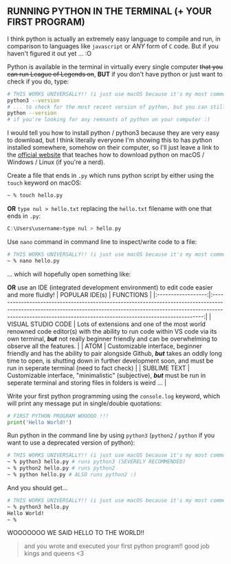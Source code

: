## RUNNING PYTHON IN THE TERMINAL (+ YOUR FIRST PROGRAM)
I think python is actually an extremely easy language to compile and run, in comparison to languages like `javascript` or *ANY* form of `C` code. But if you haven't figured it out yet ... :O 

Python is available in the terminal in virtually every single computer ~~that you can run League of Legends on~~, **BUT** if you don't have python or just want to check if you do, type:
```bash
# THIS WORKS UNIVERSALLY!! (i just use macOS because it's my most common machine :))
python3 --version
# ... to check for the most recent version of python, but you can still use: 
python --version
# if you're looking for any remnants of python on your computer :)
```
I would tell you how to install python / python3 because they are very easy to download, but I think literally everyone I'm showing this to has python installed somewhere, somehow on their computer, so I'll just leave a link to the [official website](https://www.python.org/downloads/) that teaches how to download python on macOS / Windows / Linux (if you're a nerd).  

Create a file that ends in `.py` which runs python script by either using the `touch` keyword on macOS:
``` bash
~ % touch hello.py
```
**OR** `type nul > hello.txt` replacing the `hello.txt` filename with one that ends in `.py`:
``` c++
C:\Users\username>type nul > hello.py
```
Use `nano` command in command line to inspect/write code to a file:
``` bash
# THIS WORKS UNIVERSALLY!! (i just use macOS because it's my most common machine :))
~ % nano hello.py
```
... which will hopefully open something like:
<!-- MAKE SURE TO PUT THE IMAGE THERE BECAUSE LAUSD SUCKS (also this is a comment please remember this) -->
**OR** use an IDE (integrated development environment) to edit code easier and more fluidly!
|   POPULAR IDE(s)   |                                                                                                                FUNCTIONS                                                                                                                |
|:------------------:|:---------------------------------------------------------------------------------------------------------------------------------------------------------------------------------------------------------------------------------------:|
| VISUAL STUDIO CODE |      Lots of extensions and one of the most world renowned code editor(s) with the ability to run code within VS code via its own terminal, __*but*__ not really beginner friendly and can be overwhelming to observe all the features.     |
|        ATOM        | Customizable interface, beginner friendly and has the ability to pair alongside Github, __*but*__ takes an oddly long time to open, is shutting down in further development soon, and must be run in seperate terminal (need to fact check) |
|    SUBLIME TEXT    |                                                  Customizable interface, "minimalistic" (subjective), __*but*__ must be run in seperate terminal and storing files in folders is weird ...                                                  | 

Write your first python programming using the `console.log` keyword, which will print any message put in single/double quotations:
``` python
# FIRST PYTHON PROGRAM WOOOOO !!!
print('Hello World!')
```
Run python in the command line by using `python3` (`python2` / `python` if you want to use a deprecated version of python): 
``` bash
# THIS WORKS UNIVERSALLY!! (i just use macOS because it's my most common machine :))
~ % python3 hello.py # runs python3 (SEVERELY RECOMMENDED)
~ % python2 hello.py # runs python2
~ % python hello.py # ALSO runs python2 :)
```
And you should get...
``` bash
# THIS WORKS UNIVERSALLY!! (i just use macOS because it's my most common machine :))
~ % python3 hello.py
Hello World!
~ %
```
WOOOOOOO WE SAID HELLO TO THE WORLD!! 
> and you wrote and executed your first python program!! good job kings and queens <3

